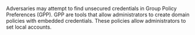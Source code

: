 Adversaries may attempt to find unsecured credentials in Group Policy Preferences (GPP). GPP are tools that allow administrators to create domain policies with embedded credentials. These policies allow administrators to set local accounts.
